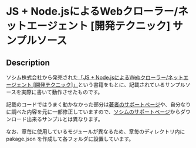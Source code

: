 JS + Node.jsによるWebクローラー/ネットエージェント [開発テクニック] サンプルソース
====

## Description
ソシム株式会社から発売された[「JS + Node.jsによるWebクローラー/ネットエージェント [開発テクニック]」](http://www.amazon.co.jp/exec/obidos/ASIN/4883379930)という書籍をもとに、記載されているサンプルソースを実際に書いて動作させたものです。

記載のコードではうまく動かなかった部分は[著者のサポートページ](http://kujirahand.com/blog/index.php?Node.js%E3%81%AB%E3%82%88%E3%82%8BWeb%E3%82%AF%E3%83%AD%E3%83%BC%E3%83%A9%E3%83%BC%E9%96%8B%E7%99%BA%E3%83%86%E3%82%AF%E3%83%8B%E3%83%83%E3%82%AF)や、自分なりに調べた内容を元に一部修正していますので、[ソシムのサポートページ](http://www.socym.co.jp/support/s-993)からダウンロード出来るサンプルとは異なります。

なお、章毎に使用しているモジュールが異なるため、章毎のディレクトリ内に pakage.json を作成して各フォルダに設置しています。

